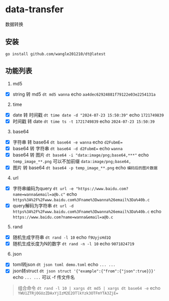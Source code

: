 # data-transfer
数据转换
## 安装
`go install github.com/wangle201210/dt@latest`

## 功能列表
1. md5
- [x] string 转 md5 `dt md5 wanna` echo `aa4dec62924881f79122e03e2254131a`
2. time
- [x] date 转 时间戳 `dt time date -d "2024-07-23 15:50:39"` echo `1721749839`
- [x] 时间戳 转 date `dt time ts -t 1721749839` echo `2024-07-23 15:50:39`
3. base64
- [x] 字符串 转 base64 `dt base64 -e wanna` echo `d2FubmE=`
- [x] base64 转 字符串 `dt base64 -d d2FubmE=` echo `wanna`
- [x] base64 转 图片 `dt base64 -i "data:image/png;base64,***"` echo `temp_image_**.png` 可以不加前缀 `data:image/png;base64,`
- [x] 图片 转 base64 `dt base64 -p temp_image_**.png` echo `编码后的图片数据`
4. url
- [x] 字符串编码为query `dt url -e "https://www.baidu.com?name=wanna&email=a@b.c"` echo `https%3A%2F%2Fwww.baidu.com%3Fname%3Dwanna%26email%3Da%40b.c`
- [x] query解码为字符串 `dt url -d https%3A%2F%2Fwww.baidu.com%3Fname%3Dwanna%26email%3Da%40b.c` echo `https://www.baidu.com?name=wanna&email=a@b.c`
5. rand
- [x] 随机生成字符串 `dt rand -l 10` echo `f9UyjsHd1Q`
- [x] 随机生成长度为N的数字 `dt rand -n -l 10` echo `9071824719`
6. json
- [x] toml转json `dt json toml demo.toml` echo `... ...`
- [x] json转struct `dt json struct '{"example":{"from":{"json":true}}}'` echo `... ...` 可以 -f 传文件名

> 组合命令 `dt rand -l 10 | xargs dt md5 | xargs dt base64 -e` echo `YWU1ZTRjOGUzZDAxYjIzM2E2OTlkYzk3OTFmYTA3ZjE=`
